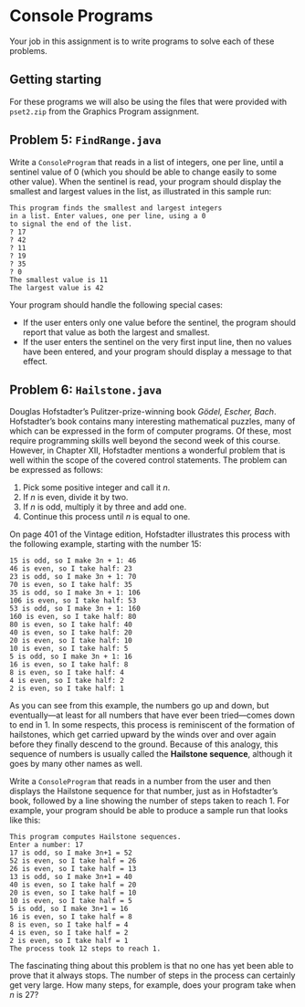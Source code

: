 # Console Programs

Your job in this assignment is to write programs to solve each of these problems.

## Getting starting

For these programs we will also be using the files that were provided with 
`pset2.zip` from the Graphics Program assignment. 

## Problem 5: `FindRange.java`

Write a `ConsoleProgram` that reads in a list of integers, one per line, until a
sentinel value of 0 (which you should be able to change easily to some other
value). When the sentinel is read, your program should display the smallest and
largest values in the list, as illustrated in this sample run:

    This program finds the smallest and largest integers
    in a list. Enter values, one per line, using a 0
    to signal the end of the list.
    ? 17
    ? 42
    ? 11
    ? 19
    ? 35
    ? 0
    The smallest value is 11
    The largest value is 42

Your program should handle the following special cases:

* If the user enters only one value before the sentinel, the program should
  report that value as both the largest and smallest.
* If the user enters the sentinel on the very first input line, then no values
  have been entered, and your program should display a message to that effect.

## Problem 6: `Hailstone.java`

Douglas Hofstadter’s Pulitzer-prize-winning book *Gödel, Escher,
Bach*. Hofstadter’s book contains many interesting mathematical puzzles, many of
which can be expressed in the form of computer programs. Of these, most require
programming skills well beyond the second week of this course. However, in
Chapter XII, Hofstadter mentions a wonderful problem that is well within the
scope of the covered control statements. The problem can be expressed as
follows:

1. Pick some positive integer and call it *n*.  
2. If *n* is even, divide it by two.  
3. If *n* is odd, multiply it by three and add one.  
4. Continue this process until *n* is equal to one.  

On page 401 of the Vintage edition, Hofstadter illustrates this process with the
following example, starting with the number 15:

    15 is odd, so I make 3n + 1: 46
    46 is even, so I take half: 23
    23 is odd, so I make 3n + 1: 70
    70 is even, so I take half: 35
    35 is odd, so I make 3n + 1: 106
    106 is even, so I take half: 53
    53 is odd, so I make 3n + 1: 160
    160 is even, so I take half: 80
    80 is even, so I take half: 40
    40 is even, so I take half: 20
    20 is even, so I take half: 10
    10 is even, so I take half: 5
    5 is odd, so I make 3n + 1: 16
    16 is even, so I take half: 8
    8 is even, so I take half: 4
    4 is even, so I take half: 2
    2 is even, so I take half: 1
    
As you can see from this example, the numbers go up and down, but eventually—at
least for all numbers that have ever been tried—comes down to end in 1. In some
respects, this process is reminiscent of the formation of hailstones, which get
carried upward by the winds over and over again before they finally descend to
the ground. Because of this analogy, this sequence of numbers is usually called
the **Hailstone sequence**, although it goes by many other names as well.

Write a `ConsoleProgram` that reads in a number from the user and then displays
the Hailstone sequence for that number, just as in Hofstadter’s book, followed
by a line showing the number of steps taken to reach 1. For example, your
program should be able to produce a sample run that looks like this:

    This program computes Hailstone sequences.
    Enter a number: 17
    17 is odd, so I make 3n+1 = 52
    52 is even, so I take half = 26
    26 is even, so I take half = 13
    13 is odd, so I make 3n+1 = 40
    40 is even, so I take half = 20
    20 is even, so I take half = 10
    10 is even, so I take half = 5
    5 is odd, so I make 3n+1 = 16
    16 is even, so I take half = 8
    8 is even, so I take half = 4
    4 is even, so I take half = 2
    2 is even, so I take half = 1
    The process took 12 steps to reach 1.

The fascinating thing about this problem is that no one has yet been able to
prove that it always stops. The number of steps in the process can certainly get
very large. How many steps, for example, does your program take when *n* is 27?


